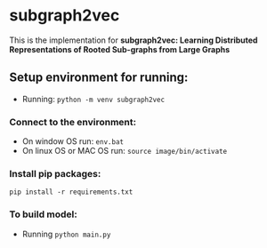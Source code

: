 # subgraph2vec

This is the implementation for <b>subgraph2vec: Learning Distributed Representations of Rooted Sub-graphs from Large Graphs</b>

## Setup environment for running:

- Running: `python -m venv subgraph2vec`

### Connect to the environment:

- On window OS run: `env.bat`
- On linux OS or MAC OS run: `source image/bin/activate`

### Install pip packages:

`pip install -r requirements.txt`

### To build model:

- Running `python main.py`
